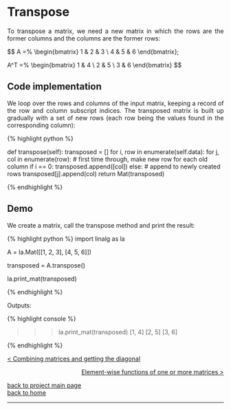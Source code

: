 # Transpose
<div style="text-align: justify">
<p>To transpose a matrix, we need a new matrix in which the rows are the former
columns and the columns are the former rows:</p>
</div>

$$
A =%
  \begin{bmatrix}
    1 & 2 & 3 \\
    4 & 5 & 6
  \end{bmatrix};
   
A^T =%
  \begin{bmatrix}
    1 & 4 \\
    2 & 5 \\
    3 & 6
  \end{bmatrix}
$$

## Code implementation
<div style="text-align: justify">
<p>We loop over the rows and columns of the input matrix, keeping a record of
the row and column subscript indices. The transposed matrix is built up
gradually with a set of new rows (each row being the values found in the
corresponding column):</p>
</div>

{% highlight python %}

def transpose(self):
    transposed = []
    for i, row in enumerate(self.data):
        for j, col in enumerate(row):
            # first time through, make new row for each old column
            if i == 0:
                transposed.append([col])
            else:
                # append to newly created rows
                transposed[j].append(col)
    return Mat(transposed)

{% endhighlight %}

## Demo

<div style="text-align: justify">
<p>We create a matrix, call the transpose method and print the result:</p>
</div>

{% highlight python %}
import linalg as la

A = la.Mat([[1, 2, 3],
            [4, 5, 6]])

transposed = A.transpose()

la.print_mat(transposed)

{% endhighlight %}

Outputs:

{% highlight console %}

>>> la.print_mat(transposed)
[1, 4]
[2, 5]
[3, 6]

{% endhighlight %}

[< Combining matrices and getting the diagonal](./class_and_standalone_functions_-_comb_diag.md)

<div style="text-align: right">
<a href="https://matt-a-bennett.github.io/numpy_from_scratch/elwise_function.html">Element-wise functions of one or more matrices ></a>
</div>

[back to project main page](./numpy_from_scratch.md)\
[back to home](../index.md)

---
<script src="https://utteranc.es/client.js"
        repo="Matt-A-Bennett/Matt-A-Bennett.github.io"
        issue-term="https://matt-a-bennett.github.io/numpy_from_scratch/transpose.html"
        theme="github-light"
        crossorigin="anonymous"
        async>
</script>

